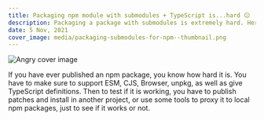 ```yaml
---
title: Packaging npm module with submodules + TypeScript is...hard 😐
description: Packaging a package with submodules is extremely hard. Here's my experiences with tackling it.
date: 5 Nov, 2021
cover_image: media/packaging-submodules-for-npm--thumbnail.png
---
```


![Angry cover image](../../static/media/packaging-submodules-for-npm--thumbnail.png)

If you have ever published an npm package, you know how hard it is. You have to make sure to support ESM, CJS, Browser, unpkg, as well as give TypeScript definitions. Then to test if it is working, you have to publish patches and install in another project, or use some tools to proxy it to local npm packages, just to see if it works or not.
